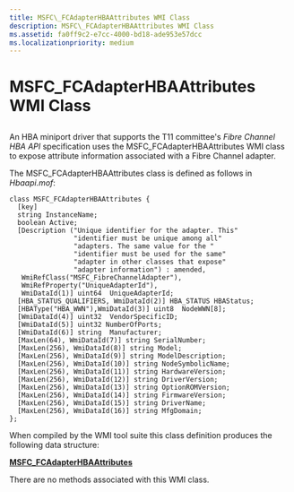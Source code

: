 ```yaml
---
title: MSFC\_FCAdapterHBAAttributes WMI Class
description: MSFC\_FCAdapterHBAAttributes WMI Class
ms.assetid: fa0ff9c2-e7cc-4000-bd18-ade953e57dcc
ms.localizationpriority: medium
---
```


# MSFC\_FCAdapterHBAAttributes WMI Class


## <span id="ddk_msfc_fcadapterhbaattributes_wmi_class_kr"></span><span id="DDK_MSFC_FCADAPTERHBAATTRIBUTES_WMI_CLASS_KR"></span>


An HBA miniport driver that supports the T11 committee's *Fibre Channel HBA API* specification uses the MSFC\_FCAdapterHBAAttributes WMI class to expose attribute information associated with a Fibre Channel adapter.

The MSFC\_FCAdapterHBAAttributes class is defined as follows in *Hbaapi.mof*:

```
class MSFC_FCAdapterHBAAttributes {
  [key] 
  string InstanceName;
  boolean Active;
  [Description ("Unique identifier for the adapter. This"
                "identifier must be unique among all"
                "adapters. The same value for the "
                "identifier must be used for the same"
                "adapter in other classes that expose"
                "adapter information") : amended,
   WmiRefClass("MSFC_FibreChannelAdapter"),
   WmiRefProperty("UniqueAdapterId"),
   WmiDataId(1)] uint64  UniqueAdapterId;
  [HBA_STATUS_QUALIFIERS, WmiDataId(2)] HBA_STATUS HBAStatus;
  [HBAType("HBA_WWN"),WmiDataId(3)] uint8  NodeWWN[8];
  [WmiDataId(4)] uint32  VendorSpecificID;
  [WmiDataId(5)] uint32 NumberOfPorts;
  [WmiDataId(6)] string  Manufacturer;
  [MaxLen(64), WmiDataId(7)] string SerialNumber; 
  [MaxLen(256), WmiDataId(8)] string Model; 
  [MaxLen(256), WmiDataId(9)] string ModelDescription; 
  [MaxLen(256), WmiDataId(10)] string NodeSymbolicName; 
  [MaxLen(256), WmiDataId(11)] string HardwareVersion; 
  [MaxLen(256), WmiDataId(12)] string DriverVersion; 
  [MaxLen(256), WmiDataId(13)] string OptionROMVersion; 
  [MaxLen(256), WmiDataId(14)] string FirmwareVersion; 
  [MaxLen(256), WmiDataId(15)] string DriverName; 
  [MaxLen(256), WmiDataId(16)] string MfgDomain;
};
```

When compiled by the WMI tool suite this class definition produces the following data structure:

[**MSFC\_FCAdapterHBAAttributes**](https://msdn.microsoft.com/library/windows/hardware/ff562495)

There are no methods associated with this WMI class.

 

 






